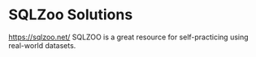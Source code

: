 # SQLZoo Solutions
 
https://sqlzoo.net/
SQLZOO is a great resource for self-practicing using real-world datasets.
